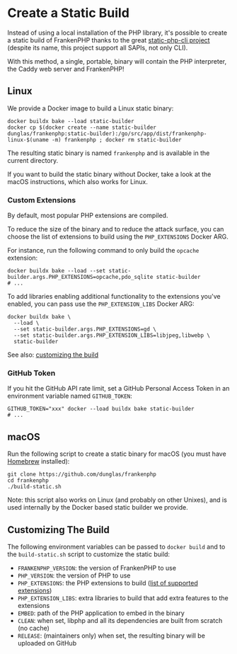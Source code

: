 # Create a Static Build

Instead of using a local installation of the PHP library,
it's possible to create a static build of FrankenPHP thanks to the great [static-php-cli project](https://github.com/crazywhalecc/static-php-cli) (despite its name, this project support all SAPIs, not only CLI).

With this method, a single, portable, binary will contain the PHP interpreter, the Caddy web server and FrankenPHP!

## Linux

We provide a Docker image to build a Linux static binary:

```console
docker buildx bake --load static-builder
docker cp $(docker create --name static-builder dunglas/frankenphp:static-builder):/go/src/app/dist/frankenphp-linux-$(uname -m) frankenphp ; docker rm static-builder
```

The resulting static binary is named `frankenphp` and is available in the current directory.

If you want to build the static binary without Docker, take a look at the macOS instructions, which also works for Linux.

### Custom Extensions

By default, most popular PHP extensions are compiled.

To reduce the size of the binary and to reduce the attack surface, you can choose the list of extensions to build using the `PHP_EXTENSIONS` Docker ARG.

For instance, run the following command to only build the `opcache` extension:

```console
docker buildx bake --load --set static-builder.args.PHP_EXTENSIONS=opcache,pdo_sqlite static-builder
# ...
```

To add libraries enabling additional functionality to the extensions you've enabled, you can pass use the `PHP_EXTENSION_LIBS` Docker ARG:

```console
docker buildx bake \
  --load \
  --set static-builder.args.PHP_EXTENSIONS=gd \
  --set static-builder.args.PHP_EXTENSION_LIBS=libjpeg,libwebp \
  static-builder
```

See also: [customizing the build](#customizing-the-build)

### GitHub Token

If you hit the GitHub API rate limit, set a GitHub Personal Access Token in an environment variable named `GITHUB_TOKEN`:

```console
GITHUB_TOKEN="xxx" docker --load buildx bake static-builder
# ...
```

## macOS

Run the following script to create a static binary for macOS (you must have [Homebrew](https://brew.sh/) installed):

```console
git clone https://github.com/dunglas/frankenphp
cd frankenphp
./build-static.sh
```

Note: this script also works on Linux (and probably on other Unixes), and is used internally by the Docker based static builder we provide.

## Customizing The Build

The following environment variables can be passed to `docker build` and to the `build-static.sh`
script to customize the static build:

* `FRANKENPHP_VERSION`: the version of FrankenPHP to use
* `PHP_VERSION`: the version of PHP to use
* `PHP_EXTENSIONS`: the PHP extensions to build ([list of supported extensions](https://static-php.dev/en/guide/extensions.html))
* `PHP_EXTENSION_LIBS`: extra libraries to build that add extra features to the extensions
* `EMBED`: path of the PHP application to embed in the binary
* `CLEAN`: when set, libphp and all its dependencies are built from scratch (no cache)
* `RELEASE`: (maintainers only) when set, the resulting binary will be uploaded on GitHub
